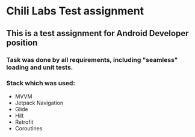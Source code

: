 # Chili Labs Test assignment
## This is a test assignment for Android Developer position

### Task was done by all requirements, including "seamless" loading and unit tests. 

### Stack which was used:

+ MVVM
+ Jetpack Navigation
+ Glide
+ Hilt
+ Retrofit
+ Coroutines
